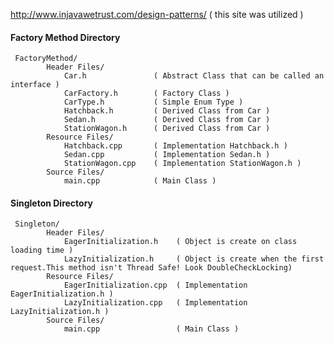 
http://www.injavawetrust.com/design-patterns/ ( this site was utilized )

####  Factory Method Directory

     FactoryMethod/
            Header Files/
                Car.h               ( Abstract Class that can be called an interface )
                CarFactory.h        ( Factory Class )
                CarType.h           ( Simple Enum Type )
                Hatchback.h         ( Derived Class from Car )
                Sedan.h             ( Derived Class from Car )
                StationWagon.h      ( Derived Class from Car )
            Resource Files/
                Hatchback.cpp       ( Implementation Hatchback.h )
                Sedan.cpp           ( Implementation Sedan.h )
                StationWagon.cpp    ( Implementation StationWagon.h )
            Source Files/
                main.cpp            ( Main Class )

#### Singleton Directory

     Singleton/
            Header Files/
                EagerInitialization.h    ( Object is create on class loading time )
                LazyInitialization.h     ( Object is create when the first request.This method isn't Thread Safe! Look DoubleCheckLocking)
            Resource Files/
                EagerInitialization.cpp  ( Implementation EagerInitialization.h )
                LazyInitialization.cpp   ( Implementation LazyInitialization.h )
            Source Files/
                main.cpp                 ( Main Class )

